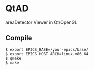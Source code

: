 QtAD
====

areaDetector Viewer in Qt/OpenGL

Compile
-------
```
$ export EPICS_BASE=/your-epics/base/
$ export EPICS_HOST_ARCH=linux-x86_64
$ qmake 
$ make
```
